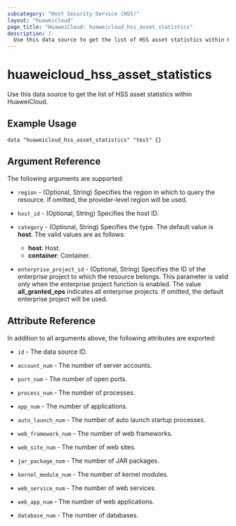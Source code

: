 ```yaml
---
subcategory: "Host Security Service (HSS)"
layout: "huaweicloud"
page_title: "HuaweiCloud: huaweicloud_hss_asset_statistics"
description: |-
  Use this data source to get the list of HSS asset statistics within HuaweiCloud.
---
```


# huaweicloud_hss_asset_statistics

Use this data source to get the list of HSS asset statistics within HuaweiCloud.

## Example Usage

```hcl
data "huaweicloud_hss_asset_statistics" "test" {}
```

## Argument Reference

The following arguments are supported:

* `region` - (Optional, String) Specifies the region in which to query the resource.
  If omitted, the provider-level region will be used.

* `host_id` - (Optional, String) Specifies the host ID.

* `category` - (Optional, String) Specifies the type. The default value is **host**.
  The valid values are as follows:
  + **host**: Host.
  + **container**: Container.

* `enterprise_project_id` - (Optional, String) Specifies the ID of the enterprise project to which the resource belongs.
  This parameter is valid only when the enterprise project function is enabled.
  The value **all_granted_eps** indicates all enterprise projects.
  If omitted, the default enterprise project will be used.

## Attribute Reference

In addition to all arguments above, the following attributes are exported:

* `id` - The data source ID.

* `account_num` - The number of server accounts.

* `port_num` - The number of open ports.

* `process_num` - The number of processes.

* `app_num` - The number of applications.

* `auto_launch_num` - The number of auto launch startup processes.

* `web_framework_num` - The number of web frameworks.

* `web_site_num` - The number of web sites.

* `jar_package_num` - The number of JAR packages.

* `kernel_module_num` - The number of kernel modules.

* `web_service_num` - The number of web services.

* `web_app_num` - The number of web applications.

* `database_num` - The number of databases.
